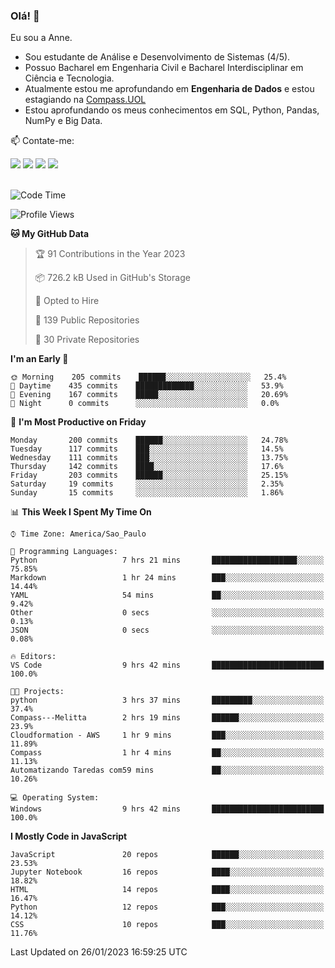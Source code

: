 ### Olá! 👋
Eu sou a Anne. 
- Sou estudante de Análise e Desenvolvimento de Sistemas (4/5).
- Possuo Bacharel em Engenharia Civil e Bacharel Interdisciplinar em Ciência e Tecnologia.
- Atualmente estou me aprofundando em **Engenharia de Dados** e estou estagiando na [Compass.UOL](https://compass.uol/pt/home/) 
- Estou aprofundando os meus conhecimentos em SQL, Python, Pandas, NumPy e Big Data.

📫 Contate-me: 

<div>
<a href="https://www.instagram.com/annekarolinefc/" target="_blank"><img src="https://img.shields.io/badge/-Instagram-%23E4405F?style=for-the-badge&logo=instagram&logoColor=white" target="_blank"></a> 
<a href = "mailto:annekarolinefc@gmail.com"><img src="https://img.shields.io/badge/-Gmail-%23333?style=for-the-badge&logo=gmail&logoColor=white" target="_blank"></a>
<a href="https://www.linkedin.com/in/devannekarolinefc/" target="_blank"><img src="https://img.shields.io/badge/-LinkedIn-%230077B5?style=for-the-badge&logo=linkedin&logoColor=white" target="_blank"></a> 
<a href="https://api.whatsapp.com/send?phone=5533991375118&text=Ol%C3%A1%20Anne!%20" target="_blank"><img src="https://img.shields.io/badge/WhatsApp-25D366?style=for-the-badge&logo=whatsapp&logoColor=white" target="_blank"></a>
</div>

  
<!--
  <img align="center" alt="Anne-An" height="30" width="40" src="https://github.com/devicons/devicon/blob/master/icons/angularjs/angularjs-original.svg">
-->

</br>

<!--START_SECTION:waka-->
![Code Time](http://img.shields.io/badge/Code%20Time-135%20hrs%2015%20mins-blue)

![Profile Views](http://img.shields.io/badge/Profile%20Views-5-blue)

**🐱 My GitHub Data** 

> 🏆 91 Contributions in the Year 2023
 > 
> 📦 726.2 kB Used in GitHub's Storage 
 > 
> 💼 Opted to Hire
 > 
> 📜 139 Public Repositories 
 > 
> 🔑 30 Private Repositories  
 > 
**I'm an Early 🐤** 

```text
🌞 Morning    205 commits    ██████░░░░░░░░░░░░░░░░░░░   25.4% 
🌇 Daytime    435 commits    █████████████░░░░░░░░░░░░   53.9% 
🌃 Evening    167 commits    █████░░░░░░░░░░░░░░░░░░░░   20.69% 
🌙 Night      0 commits      ░░░░░░░░░░░░░░░░░░░░░░░░░   0.0%

```
📅 **I'm Most Productive on Friday** 

```text
Monday       200 commits    ██████░░░░░░░░░░░░░░░░░░░   24.78% 
Tuesday      117 commits    ███░░░░░░░░░░░░░░░░░░░░░░   14.5% 
Wednesday    111 commits    ███░░░░░░░░░░░░░░░░░░░░░░   13.75% 
Thursday     142 commits    ████░░░░░░░░░░░░░░░░░░░░░   17.6% 
Friday       203 commits    ██████░░░░░░░░░░░░░░░░░░░   25.15% 
Saturday     19 commits     ░░░░░░░░░░░░░░░░░░░░░░░░░   2.35% 
Sunday       15 commits     ░░░░░░░░░░░░░░░░░░░░░░░░░   1.86%

```


📊 **This Week I Spent My Time On** 

```text
⌚︎ Time Zone: America/Sao_Paulo

💬 Programming Languages: 
Python                   7 hrs 21 mins       ███████████████████░░░░░░   75.85% 
Markdown                 1 hr 24 mins        ███░░░░░░░░░░░░░░░░░░░░░░   14.44% 
YAML                     54 mins             ██░░░░░░░░░░░░░░░░░░░░░░░   9.42% 
Other                    0 secs              ░░░░░░░░░░░░░░░░░░░░░░░░░   0.13% 
JSON                     0 secs              ░░░░░░░░░░░░░░░░░░░░░░░░░   0.08%

🔥 Editors: 
VS Code                  9 hrs 42 mins       █████████████████████████   100.0%

🐱‍💻 Projects: 
python                   3 hrs 37 mins       █████████░░░░░░░░░░░░░░░░   37.4% 
Compass---Melitta        2 hrs 19 mins       ██████░░░░░░░░░░░░░░░░░░░   23.9% 
Cloudformation - AWS     1 hr 9 mins         ███░░░░░░░░░░░░░░░░░░░░░░   11.89% 
Compass                  1 hr 4 mins         ██░░░░░░░░░░░░░░░░░░░░░░░   11.13% 
Automatizando Taredas com59 mins             ██░░░░░░░░░░░░░░░░░░░░░░░   10.26%

💻 Operating System: 
Windows                  9 hrs 42 mins       █████████████████████████   100.0%

```

**I Mostly Code in JavaScript** 

```text
JavaScript               20 repos            ██████░░░░░░░░░░░░░░░░░░░   23.53% 
Jupyter Notebook         16 repos            ████░░░░░░░░░░░░░░░░░░░░░   18.82% 
HTML                     14 repos            ████░░░░░░░░░░░░░░░░░░░░░   16.47% 
Python                   12 repos            ███░░░░░░░░░░░░░░░░░░░░░░   14.12% 
CSS                      10 repos            ███░░░░░░░░░░░░░░░░░░░░░░   11.76%

```



 Last Updated on 26/01/2023 16:59:25 UTC
<!--END_SECTION:waka-->
  
